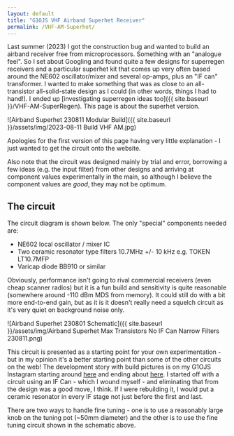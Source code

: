 ```yaml
---
layout: default
title: "G1OJS VHF Airband Superhet Receiver"
permalink: /VHF-AM-Superhet/
---
```

Last summer (2023) I got the construction bug and wanted to build an airband receiver free from microprocessors. Something with an "analogue feel". 
So I set about Googling and found quite a few designs for superregen receivers and a particular superhet kit that comes up very often based around
the NE602 oscillator/mixer and several op-amps, plus an "IF can" transformer. I wanted to make something that was as close to an all-transistor all-solid-state
design as I could (in other words, things I had to hand!). I ended up [investigating superregen ideas too]({{ site.baseurl }}/VHF-AM-SuperRegen). This page is about the superhet version.

![Airband Superhet 230811 Modular Build]({{ site.baseurl }}/assets/img/2023-08-11 Build VHF AM.jpg)

Apologies for the first version of this page having very little explanation - I just wanted to get the circuit onto the website.

Also note that the circuit was designed mainly by trial and error, borrowing a few ideas (e.g. the input filter) from other designs
and arriving at component values experimentally in the main, so although I believe the component values are *good*, they may not be optimum.

## The circuit
The circuit diagram is shown below. The only "special" components needed are:
- NE602 local oscillator / mixer IC
- Two ceramic resonator type filters 10.7MHz +/- 10 kHz e.g. TOKEN LT10.7MFP
- Varicap diode BB910 or similar

Obviously, performance isn't going to rival commercial receivers (even cheap scanner radios) but it is a fun build and sensitivity is quite reasonable
(somewhere around -110 dBm MDS from memory). It could still do with a bit more end-to-end gain, but as it is it doesn't really need a squelch circuit
as it's very quiet on background noise only.

![Airband Superhet 230801 Schematic]({{ site.baseurl }}/assets/img/Airband Superhet Max Transistors No IF Can Narrow Filters 230811.png)

This circuit is presented as a starting point for your own experimentation - but in my opinion it's a better starting point than some of the other circuits on the web! The development story with build pictures is on my G1OJS Instagram starting around [here](https://www.instagram.com/p/CvAnG36NHw5/) and ending about [here](https://www.instagram.com/p/Cvy-pRIoMbK/). I started off with a circuit using an IF Can - which I wound myself - and eliminating that from the design was a good move, I think. If I were rebuilding it, I would put a ceramic resonator in every IF stage not just before the first and last.

There are two ways to handle fine tuning - one is to use a reasonably large knob on the tuning pot (~50mm diameter) and the other is to use the fine tuning circuit shown in the schematic above.
